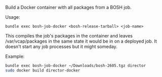 Build a Docker container with all packages from a BOSH job.

Usage:

```
bundle exec bosh-job-docker <bosh-release-tarball> <job-name>
```

This compiles the job's packages in the container and leaves
/var/vcap/packages in the same state it would be in on a deployed job.
It doesn't start any job processes but it might someday.

Example:

```sh
bundle exec bosh-job-docker ~/Downloads/bosh-2605.tgz director
sudo docker build director-docker
```
